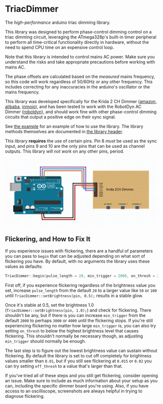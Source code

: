 # TriacDimmer
The _high-performance_ arduino triac dimming library.

This library was designed to perform phase-control dimming control on a triac dimming circuit,
  leveraging the ATmega328p's built-in timer peripheral to perform all time-critical functionality directly in hardware,
  without the need to spend CPU time on an expensive control loop.

Note that this library is intended to control mains AC power.
Make sure you understand the risks and take appropriate precautions before working with mains AC.

The phase offsets are calculated based on the _measured_ mains frequency,
  so this code will work regardless of 50/60Hz or any other frequency.
This includes correcting for any inaccuracies in the arduino's oscillator or the mains frequency.

This library was developed specifically for the Krida 2 CH Dimmer
  ([amazon](https://www.amazon.com/Dimmer-Module-Controller-Arduino-Raspberry/dp/B06Y1GVG26),
  [alibaba](https://mdwdz.en.alibaba.com/product/60670737878-804998378/2CH_AC_LED_Light_Dimmer_Module_Controller_Board.html),
  [inmojo](http://www.inmojo.com/store/krida-electronics/item/2-channel-ac-led-bulb-dimmer-module-v2/)),
  and has been tested to work with the RobotDyn AC Dimmer
  ([robotdyn](https://robotdyn.com/ac-light-dimmer-module-1-channel-3-3v-5v-logic-ac-50-60hz-220v-110v.html)),
  and should work fine with other phase-control dimming circuits that output a positive edge on their sync signal.

See [the example](examples/basic_example/basic_example.ino) for an example of how to use the library.
The library methods themselves are documented in [the library header](src/TriacDimmer.h).

This library **requires** the use of certain pins.
Pin 8 _must_ be used as the sync input, and pins 9 and 10 are the only pins that can be used as channel outputs.
This library _will not work_ on any other pins, period.

![fritzing diagram](fritzing.png)

## Flickering, and How to Fix It

If you experience issues with flickering, there are a handful of parameters you can pass to `begin` that can be adjusted depending on what sort of flickering you have.
By default, with no arguments the library uses these values as defaults:

```cpp
TriacDimmer::begin(pulse_length = 20, min_trigger = 2000, on_thresh = 2, off_thresh = 0.01)
```

First off, if you experience flickering regardless of the brightness value you set, increase `pulse_length` from the default `20` to a larger value like `50` or `100` until `TriacDimmer::setBrightness(pin, 0.5);` results in a stable glow.

Once it's stable at 0.5, set the brightness 1.0 (`TriacDimmer::setBrightness(pin, 1.0);`) and check for flickering.
There shouldn't be any, but if there is you can increase `min_trigger` from the default `2000` to perhaps `3000` or `4000` until the flickering stops.
If you're still experiencing flickering no matter how large `min_trigger` is, you can also try setting `on_thresh` to below the highest brightness level that causes flickering. This shouldn't normally be necessary though, as adjusting `min_trigger` should normally be enough.

The last step is to figure out the lowest brightness value can sustain without flickering. 
By default the library is set to cut off completely for brightness values smaller than `0.01`, but if you still see flickering at `0.015` or `0.02` you can try setting `off_thresh` to a value that's larger than that.

If you've tried all of these steps and you still get flickering, consider opening an issue.
Make sure to include as much information about your setup as you can, including the specific dimmer board you're using.
Also, if you have access to an oscilliscope, screenshots are always helpful in trying to diagnose flickering.
